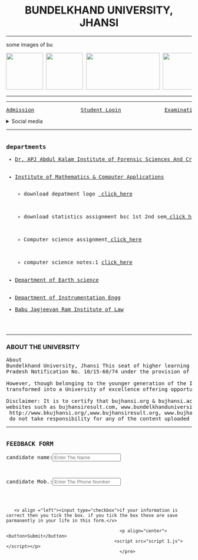 
<html lang="en">
<head>
    <meta charset="UTF-8">
    <meta http-equiv="X-UA-Compatible" content="IE=edge">
    <meta name="viewport" content="width=device-width, initial-scale=1.0">
    
</head>
<link rel="stylesheet"href="minchu.css">
<body>
   <div><body >
        
    
<div>
<html><h1 align ="center">BUNDELKHAND UNIVERSITY, JHANSI</h1><hr>

<head>
<p>some images of bu </p><pre><img src="https://admission.bujhansi.ac.in/App_Themes/Glass_Acua/images/pic_2.jpg" height="100"/img> <img src="https://admission.bujhansi.ac.in/App_Themes/Glass_Acua/images/pic_1.jpg" height="100"/img> <img src="https://www.jagranimages.com/images/newimg/25052021/25_05_2021-bundelkhand_university_21675231.jpg" height="100" width="200"/img> <img src="https://encrypted-tbn0.gstatic.com/images?q=tbn:ANd9GcRtj5gYJ-IZ8XwFIlaPuXZWPs0qcFB2lCXKwg&usqp=CAU" height="100" width="200"/img></pre><hr></bgcolor></div><hr>
<!-- --this is inform result examination form & student login -->
<pre><a href="https://www.bujhansi.ac.in/dumpost/en/en-admission-2020-21"target ="_main">Admission</a>    </a>           <a href="https://academics.bujhansi.ac.in/Student/frmStudentLogin.aspx"target ="_main">Student Login</a>              <a href="https://exam.bujhansi.ac.in/BEd/frmChooseBedClass.aspx"target ="_main">Examination Form</a>                       <a href="https://exam.bujhansi.ac.in/frmViewCampusCurrentResult.aspx?cd=MwA3ADkA"target ="_main">Results</a><!-- Social Media--></pre><details><summary>Social media</summary><a href="https://www.instagram.com/accounts/login/"target="_main"> instagram</a><br><a href="https://www.facebook.com/login/"target="_main">Facebook</a><br><a href="https://twitter.com/i/flow/login?redirect_after_login=%2Flogin%3Flang%3Den"target="_main">Twiter</a><br><a href="https://www.google.com/"target="_main">Chrome</a><br></details><hr>
<!---- departments-->

 <pre><h3>departments</h3><ul><li><a href="https://ums.bujhansi.ac.in/BUJhansi/frmViewCampusFacultyProfile.aspx?FacultyID=32" >Dr. APJ Abdul Kalam Institute of Forensic Sciences And Criminology</a></li> 
     <!--   <-- --depatment logo--><li><a href="https://ums.bujhansi.ac.in/BUJhansi/frmViewCampusFacultyProfile.aspx?FacultyID=257">Institute of Mathematics & Computer Applications</a></li>                             <!--depatment logo--> <ul><li>download depatment logo <a href="https://mathematicaldepartmentbujhansi.blogspot.com/"> click_here</a></ul></li>
       <!--satistics assignment--> <ul><li>download statistics assignment bsc 1st 2nd sem<a href="https://drive.google.com/file/d/1ddAXxCcPL8pBvN0Rm7cfw9Ie-oVyGGQi/view?usp=drivesdk"target ="_main"> click here</a></ul></li>
       <!--Computer assignment--> <ul><li>Computer science assignment<a href="https://drive.google.com/file/d/1jgkc5AMW36CRgio8PiNCswQ35OmfjLgK/view?usp=drivesdk" target="_main"> click_here</a></ul></li>
       
<!-- -- computer 1 notes --><ul><li>computer science notes:1 <a href="https://acrobat.adobe uri=urn:aaid:scds:US:1c514aed-2ca0-40a8-a98a-effe2d444ec3">click_here</a> </li></ul>      
  <li><a href="https://ums.bujhansi.ac.in/BUJhansi/frmViewCampusFacultyProfile.aspx?FacultyID=185" >Department of Earth science</a></li>                
  <li><a href="https://ums.bujhansi.ac.in/BUJhansi/frmViewCampusFacultyProfile.aspx?FacultyID=128" >Department of Instrumentation Engg</li>
<li><a href="https://ums.bujhansi.ac.in/BUJhansi/frmViewCampusFacultyProfile.aspx?FacultyID=371" >Babu Jagjeevan Ram Institute of Law</a></li>
    </ul></pre
</html>
<hr>
<h3>ABOUT THE UNIVERSITY</h3><pre>About
Bundelkhand University, Jhansi This seat of higher learning came into xistence on August 26, 1975,vide Government of Uttar 
Pradesh Notification No. 10/15-60/74 under the provision of the U.P. Universities Act.

However, though belonging to the younger generation of the Indian Universities, the Bundelkhand University has fast 
transformed into a University of excellence offering opportunities to the aspiring youths to pursue higher education......Read More

Disclaimer: It is to certify that bujhansi.org & bujhansi.ac.in are the official websites of Bundelkhand Univerity Jhansi, rest of the 
websites such as bujhansiresult.com, www.bundelkhanduniversity.org.in,bundelkhanduniversity.co.in,bujhansi.ind.in,
 http://www.bkujhansi.org/,www.bujhansiresult.org, www.bujhansi.info, www.bujhansi.net are all fake website and Bundelkhand University 
 do not take responsibility for any of the content uploaded on these website.</pre>
<hr>
<pre><h3>FEEDBACK FORM</h3><p>candidate name:<input type="text"placeholder="Enter The Name">                         ENTER FEEDBACK:<input type="text"placeholder="enter your feedback"></p>     <p>candidate Mob.:<input type="text"placeholder="Enter The Phone Number"> <label for="1">                            <input type="radio"value="class 10"name="michu"id="1">Male</label>            <label for="2"><input type="radio"value="class 10"name="michu"id="2">female</label></p>                
       
       <v align ="left"><input type="checkbox">if your information is correct then you tick the box. if you tick the box these are save parmanently in your life in this form.</v> 

                                               <p align="center"> <button>Submit</button>
                                             <script src="script 1.js"></script></p>
                                               </pre>
                            
